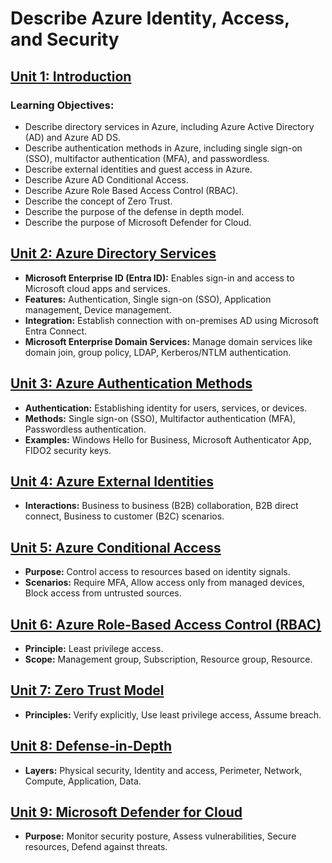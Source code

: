 # Describe Azure Identity, Access, and Security

## [Unit 1: Introduction](https://learn.microsoft.com/en-us/training/modules/describe-azure-identity-access-security/1-introduction)
### Learning Objectives:
- Describe directory services in Azure, including Azure Active Directory (AD) and Azure AD DS.
- Describe authentication methods in Azure, including single sign-on (SSO), multifactor authentication (MFA), and passwordless.
- Describe external identities and guest access in Azure.
- Describe Azure AD Conditional Access.
- Describe Azure Role Based Access Control (RBAC).
- Describe the concept of Zero Trust.
- Describe the purpose of the defense in depth model.
- Describe the purpose of Microsoft Defender for Cloud.

## [Unit 2: Azure Directory Services](https://learn.microsoft.com/en-us/training/modules/describe-azure-identity-access-security/2-directory-services)
- **Microsoft Enterprise ID (Entra ID):** Enables sign-in and access to Microsoft cloud apps and services.
- **Features:** Authentication, Single sign-on (SSO), Application management, Device management.
- **Integration:** Establish connection with on-premises AD using Microsoft Entra Connect.
- **Microsoft Enterprise Domain Services:** Manage domain services like domain join, group policy, LDAP, Kerberos/NTLM authentication.

## [Unit 3: Azure Authentication Methods](https://learn.microsoft.com/en-us/training/modules/describe-azure-identity-access-security/3-authentication-methods)
- **Authentication:** Establishing identity for users, services, or devices.
- **Methods:** Single sign-on (SSO), Multifactor authentication (MFA), Passwordless authentication.
- **Examples:** Windows Hello for Business, Microsoft Authenticator App, FIDO2 security keys.

## [Unit 4: Azure External Identities](https://learn.microsoft.com/en-us/training/modules/describe-azure-identity-access-security/4-external-identities)
- **Interactions:** Business to business (B2B) collaboration, B2B direct connect, Business to customer (B2C) scenarios.

## [Unit 5: Azure Conditional Access](https://learn.microsoft.com/en-us/training/modules/describe-azure-identity-access-security/5-conditional-access)
- **Purpose:** Control access to resources based on identity signals.
- **Scenarios:** Require MFA, Allow access only from managed devices, Block access from untrusted sources.

## [Unit 6: Azure Role-Based Access Control (RBAC)](https://learn.microsoft.com/en-us/training/modules/describe-azure-identity-access-security/6-role-based-access-control)
- **Principle:** Least privilege access.
- **Scope:** Management group, Subscription, Resource group, Resource.

## [Unit 7: Zero Trust Model](https://learn.microsoft.com/en-us/training/modules/describe-azure-identity-access-security/7-describe-zero-trust-model)
- **Principles:** Verify explicitly, Use least privilege access, Assume breach.

## [Unit 8: Defense-in-Depth](https://learn.microsoft.com/en-us/training/modules/describe-azure-identity-access-security/8-describe-defense-depth)
- **Layers:** Physical security, Identity and access, Perimeter, Network, Compute, Application, Data.

## [Unit 9: Microsoft Defender for Cloud](https://learn.microsoft.com/en-us/training/modules/describe-azure-identity-access-security/9-describe-microsoft-defender-for-cloud)
- **Purpose:** Monitor security posture, Assess vulnerabilities, Secure resources, Defend against threats.


